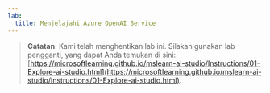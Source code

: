 ```yaml
---
lab:
  title: Menjelajahi Azure OpenAI Service
---
```


> **Catatan**: Kami telah menghentikan lab ini. Silakan gunakan lab pengganti, yang dapat Anda temukan di sini: [https://microsoftlearning.github.io/mslearn-ai-studio/Instructions/01-Explore-ai-studio.html](https://microsoftlearning.github.io/mslearn-ai-studio/Instructions/01-Explore-ai-studio.html).

